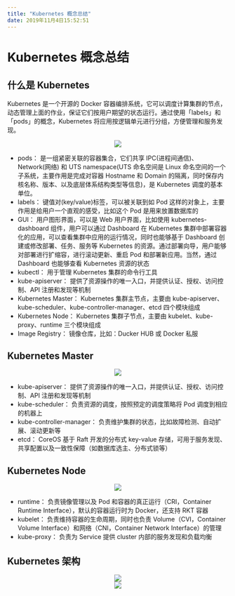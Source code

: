 ```yaml
---
title: "Kubernetes 概念总结"
date: 2019年11月4日15:52:51
---
```

# Kubernetes 概念总结
## 什么是 Kubernetes
Kubernetes 是一个开源的 Docker 容器编排系统，它可以调度计算集群的节点，动态管理上面的作业，保证它们按用户期望的状态运行。通过使用「labels」和「pods」的概念，Kubernetes 将应用按逻辑单元进行分组，方便管理和服务发现。

<div align="center">
<img src="http://ww1.sinaimg.cn/large/007Rnr4nly1g8mvjlggt7j30ur0epdgd.jpg">
</div>

- pods： 是一组紧密关联的容器集合，它们共享 IPC(进程间通信)、Network(网络) 和 UTS namespace(UTS 命名空间是 Linux 命名空间的一个子系统，主要作用是完成对容器 Hostname 和 Domain 的隔离，同时保存内核名称、版本、以及底层体系结构类型等信息)，是 Kubernetes 调度的基本单位。
- labels： 键值对(key/value)标签，可以被关联到如 Pod 这样的对象上，主要作用是给用户一个直观的感受，比如这个 Pod 是用来放置数据库的
- GUI： 用户图形界面，可以是 Web 用户界面，比如使用 kubernetes-dashboard 组件，用户可以通过 Dashboard 在 Kubernetes 集群中部署容器化的应用，可以查看集群中应用的运行情况，同时也能够基于 Dashboard 创建或修改部署、任务、服务等 Kubernetes 的资源。通过部署向导，用户能够对部署进行扩缩容，进行滚动更新、重启 Pod 和部署新应用。当然，通过 Dashboard 也能够查看 Kubernetes 资源的状态
- kubectl： 用于管理 Kubernetes 集群的命令行工具
- kube-apiserver： 提供了资源操作的唯一入口，并提供认证、授权、访问控制、API 注册和发现等机制
- Kubernetes Master： Kubernetes 集群主节点，主要由 kube-apiserver、kube-scheduler、kube-controller-manager、etcd 四个模块组成
- Kubernetes Node： Kubernetes 集群子节点，主要由 kubelet、kube-proxy、runtime 三个模块组成
- Image Registry： 镜像仓库，比如：Ducker HUB 或 Docker 私服

## Kubernetes Master
<div align="center">
<img src="http://ww1.sinaimg.cn/large/007Rnr4nly1g8mvkmk3rrj30y20gcjrz.jpg">
</div>

- kube-apiserver： 提供了资源操作的唯一入口，并提供认证、授权、访问控制、API 注册和发现等机制
- kube-scheduler： 负责资源的调度，按照预定的调度策略将 Pod 调度到相应的机器上
- kube-controller-manager： 负责维护集群的状态，比如故障检测、自动扩展、滚动更新等
- etcd： CoreOS 基于 Raft 开发的分布式 key-value 存储，可用于服务发现、共享配置以及一致性保障（如数据库选主、分布式锁等）

## Kubernetes Node

<div align="center">
<img src="http://ww1.sinaimg.cn/large/007Rnr4nly1g8mvlrjlsoj314b0fbgma.jpg">
</div>

- runtime： 负责镜像管理以及 Pod 和容器的真正运行（CRI，Container Runtime Interface），默认的容器运行时为 Docker，还支持 RKT 容器
- kubelet： 负责维持容器的生命周期，同时也负责 Volume（CVI，Container Volume Interface）和网络（CNI，Container Network Interface）的管理
- kube-proxy： 负责为 Service 提供 cluster 内部的服务发现和负载均衡

## Kubernetes 架构

<div align="center">
<img src="http://ww1.sinaimg.cn/large/007Rnr4nly1g8mvmqoalrj314l0hp754.jpg">
</div>

<div align="center">
<img src="http://ww1.sinaimg.cn/large/007Rnr4nly1g8mvmz4jncj31ux1j4tfp.jpg">
</div>